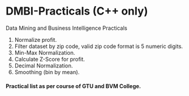 # DMBI-Practicals (C++ only)
Data Mining and Business Intelligence Practicals

1. Normalize profit.
2. Filter dataset by zip code, valid zip code format is 5 numeric digits.
3. Min-Max Normalization.
4. Calculate Z-Score for profit.
5. Decimal Normalization.
6. Smoothing (bin by mean).

#### Practical list as per course of GTU and BVM College.
